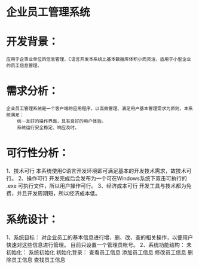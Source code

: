 # 企业员工管理系统 #

# 开发背景：
	应用于企事业单位的信息管理，C语言开发本系统比基本数据库体积小而灵活，适用于小型企业的员工信息管理。

# 需求分析：
	企业员工管理系统是一个客户端的应用程序，以高效管理、满足用户基本管理需求为原则，本系统满足：
		统一友好的操作界面，具有良好的用户体验。
		系统运行安全稳定、响应及时。

# 可行性分析：
1、技术可行
	本系统使用C语言开发环境即可满足基本的开发技术需求，故技术可行。
2、操作可行
	开发完成后会发布为一个可在Windows系统下双击可执行的 .exe 可执行文件，所以用户操作可行。
3、经济成本可行
	开发工具与技术都为免费，并且开发周期短，所以经济成本低。

# 系统设计：
1、系统目标：
	对企业员工的基本信息进行增、删、改、查的相关操作，以便用户快速对这些信息进行管理。
	目前只设置一个管理员帐号。
2、系统功能结构：
	未初始化：
		系统初始化
	初始化登录：
		查看员工信息
		添加员工信息
		修改员工信息
		删除员工信息
		查找员工信息

